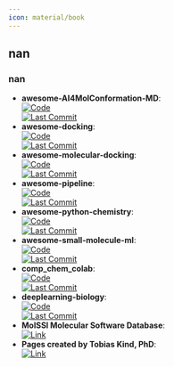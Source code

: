```yaml
---
icon: material/book
---
```



## **nan**
### **nan**
- **awesome-AI4MolConformation-MD**:   
	[![Code](https://img.shields.io/github/stars/AspirinCode/awesome-AI4MolConformation-MD?style=for-the-badge&logo=github)](https://github.com/AspirinCode/awesome-AI4MolConformation-MD)  
	[![Last Commit](https://img.shields.io/github/last-commit/AspirinCode/awesome-AI4MolConformation-MD?style=for-the-badge&logo=github)](https://github.com/AspirinCode/awesome-AI4MolConformation-MD)  
- **awesome-docking**:   
	[![Code](https://img.shields.io/github/stars/KyGao/awesome-docking?style=for-the-badge&logo=github)](https://github.com/KyGao/awesome-docking)  
	[![Last Commit](https://img.shields.io/github/last-commit/KyGao/awesome-docking?style=for-the-badge&logo=github)](https://github.com/KyGao/awesome-docking)  
- **awesome-molecular-docking**:   
	[![Code](https://img.shields.io/github/stars/Thinklab-SJTU/awesome-molecular-docking?style=for-the-badge&logo=github)](https://github.com/Thinklab-SJTU/awesome-molecular-docking)  
	[![Last Commit](https://img.shields.io/github/last-commit/Thinklab-SJTU/awesome-molecular-docking?style=for-the-badge&logo=github)](https://github.com/Thinklab-SJTU/awesome-molecular-docking)  
- **awesome-pipeline**:   
	[![Code](https://img.shields.io/github/stars/pditommaso/awesome-pipeline?style=for-the-badge&logo=github)](https://github.com/pditommaso/awesome-pipeline)  
	[![Last Commit](https://img.shields.io/github/last-commit/pditommaso/awesome-pipeline?style=for-the-badge&logo=github)](https://github.com/pditommaso/awesome-pipeline)  
- **awesome-python-chemistry**:   
	[![Code](https://img.shields.io/github/stars/lmmentel/awesome-python-chemistry?style=for-the-badge&logo=github)](https://github.com/lmmentel/awesome-python-chemistry)  
	[![Last Commit](https://img.shields.io/github/last-commit/lmmentel/awesome-python-chemistry?style=for-the-badge&logo=github)](https://github.com/lmmentel/awesome-python-chemistry)  
- **awesome-small-molecule-ml**:   
	[![Code](https://img.shields.io/github/stars/benb111/awesome-small-molecule-ml?style=for-the-badge&logo=github)](https://github.com/benb111/awesome-small-molecule-ml)  
	[![Last Commit](https://img.shields.io/github/last-commit/benb111/awesome-small-molecule-ml?style=for-the-badge&logo=github)](https://github.com/benb111/awesome-small-molecule-ml)  
- **comp_chem_colab**:   
	[![Code](https://img.shields.io/github/stars/yboulaamane/comp_chem_colab?style=for-the-badge&logo=github)](https://github.com/yboulaamane/comp_chem_colab)  
	[![Last Commit](https://img.shields.io/github/last-commit/yboulaamane/comp_chem_colab?style=for-the-badge&logo=github)](https://github.com/yboulaamane/comp_chem_colab)  
- **deeplearning-biology**:   
	[![Code](https://img.shields.io/github/stars/hussius/deeplearning-biology?style=for-the-badge&logo=github)](https://github.com/hussius/deeplearning-biology#chemoinformatics-and-drug-discovery-)  
	[![Last Commit](https://img.shields.io/github/last-commit/hussius/deeplearning-biology?style=for-the-badge&logo=github)](https://github.com/hussius/deeplearning-biology#chemoinformatics-and-drug-discovery-)  
- **MolSSI Molecular Software Database**:   
	[![Link](https://img.shields.io/badge/Link-offline-red?style=for-the-badge&logo=xamarin&logoColor=red)](https://molssi.org/software-search/)  
- **Pages created by Tobias Kind, PhD**:   
	[![Link](https://img.shields.io/badge/Link-online-brightgreen?style=for-the-badge&logo=cachet&logoColor=65FF8F)](https://fiehnlab.ucdavis.edu/staff/kind/metabolomics)  

